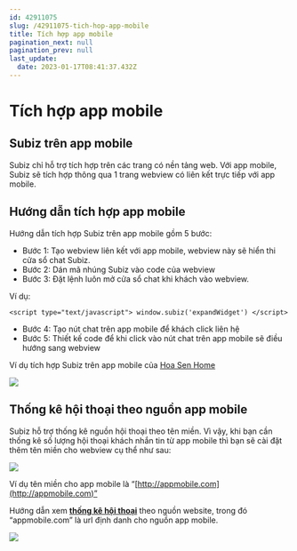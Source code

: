 ```yaml
---
id: 42911075
slug: /42911075-tich-hop-app-mobile
title: Tích hợp app mobile
pagination_next: null
pagination_prev: null
last_update:
  date: 2023-01-17T08:41:37.432Z
---
```


# Tích hợp app mobile



## Subiz trên app mobile




Subiz chỉ hỗ trợ tích hợp trên các trang có nền tảng web. Với app mobile, Subiz sẽ tích hợp thông qua 1 trang webview có liên kết trực tiếp với app mobile.
## Hướng dẫn tích hợp app mobile




Hướng dẫn tích hợp Subiz trên app mobile gồm 5 bước:



- Bước 1: Tạo webview liên kết với app mobile, webview này sẽ hiển thi cửa sổ chat Subiz.
- Bước 2: Dán mã nhúng Subiz vào code của webview
- Bước 3: Đặt lệnh luôn mở cửa sổ chat khi khách vào webview.

Ví dụ: 
```
<script type="text/javascript"> window.subiz('expandWidget') </script> 

```




- Bước 4: Tạo nút chat trên app mobile để khách click liên hệ
- Bước 5: Thiết kế code để khi click vào nút chat trên app mobile sẽ điều hướng sang webview



Ví dụ tích hợp Subiz trên app mobile của [Hoa Sen Home](https://play.google.com/store/apps/details?id=com.hoasen)


![](https://vcdn.subiz-cdn.com/file/firrxrszxkpzswndbjlq_acpxkgumifuoofoosble)

## Thống kê hội thoại theo nguồn app mobile


Subiz hỗ trợ thống kê nguồn hội thoại theo tên miền. Vì vậy, khi bạn cần thống kê số lượng hội thoại khách nhắn tin từ app mobile thì bạn sẽ cài đặt thêm tên miền cho webview cụ thể như sau:




![](https://vcdn.subiz-cdn.com/file/firrxrszzzvyvvnbcysp_acpxkgumifuoofoosble)


Ví dụ tên miền cho app mobile là “[http://appmobile.com](http://appmobile.com)”



Hướng dẫn xem **[thống kê hội thoại](https://app.subiz.com.vn/new-reports/convo)** theo nguồn website, trong đó “appmobile.com” là url định danh cho nguồn app mobile.


![](https://vcdn.subiz-cdn.com/file/firrxrtacwabhxlxgsuc_acpxkgumifuoofoosble)